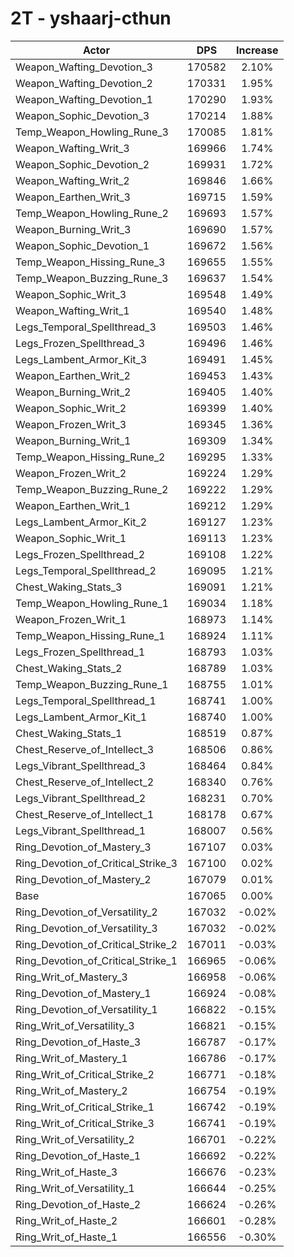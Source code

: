 # 2T - yshaarj-cthun
| Actor | DPS | Increase |
|---|:---:|:---:|
|Weapon_Wafting_Devotion_3|170582|2.10%|
|Weapon_Wafting_Devotion_2|170331|1.95%|
|Weapon_Wafting_Devotion_1|170290|1.93%|
|Weapon_Sophic_Devotion_3|170214|1.88%|
|Temp_Weapon_Howling_Rune_3|170085|1.81%|
|Weapon_Wafting_Writ_3|169966|1.74%|
|Weapon_Sophic_Devotion_2|169931|1.72%|
|Weapon_Wafting_Writ_2|169846|1.66%|
|Weapon_Earthen_Writ_3|169715|1.59%|
|Temp_Weapon_Howling_Rune_2|169693|1.57%|
|Weapon_Burning_Writ_3|169690|1.57%|
|Weapon_Sophic_Devotion_1|169672|1.56%|
|Temp_Weapon_Hissing_Rune_3|169655|1.55%|
|Temp_Weapon_Buzzing_Rune_3|169637|1.54%|
|Weapon_Sophic_Writ_3|169548|1.49%|
|Weapon_Wafting_Writ_1|169540|1.48%|
|Legs_Temporal_Spellthread_3|169503|1.46%|
|Legs_Frozen_Spellthread_3|169496|1.46%|
|Legs_Lambent_Armor_Kit_3|169491|1.45%|
|Weapon_Earthen_Writ_2|169453|1.43%|
|Weapon_Burning_Writ_2|169405|1.40%|
|Weapon_Sophic_Writ_2|169399|1.40%|
|Weapon_Frozen_Writ_3|169345|1.36%|
|Weapon_Burning_Writ_1|169309|1.34%|
|Temp_Weapon_Hissing_Rune_2|169295|1.33%|
|Weapon_Frozen_Writ_2|169224|1.29%|
|Temp_Weapon_Buzzing_Rune_2|169222|1.29%|
|Weapon_Earthen_Writ_1|169212|1.29%|
|Legs_Lambent_Armor_Kit_2|169127|1.23%|
|Weapon_Sophic_Writ_1|169113|1.23%|
|Legs_Frozen_Spellthread_2|169108|1.22%|
|Legs_Temporal_Spellthread_2|169095|1.21%|
|Chest_Waking_Stats_3|169091|1.21%|
|Temp_Weapon_Howling_Rune_1|169034|1.18%|
|Weapon_Frozen_Writ_1|168973|1.14%|
|Temp_Weapon_Hissing_Rune_1|168924|1.11%|
|Legs_Frozen_Spellthread_1|168793|1.03%|
|Chest_Waking_Stats_2|168789|1.03%|
|Temp_Weapon_Buzzing_Rune_1|168755|1.01%|
|Legs_Temporal_Spellthread_1|168741|1.00%|
|Legs_Lambent_Armor_Kit_1|168740|1.00%|
|Chest_Waking_Stats_1|168519|0.87%|
|Chest_Reserve_of_Intellect_3|168506|0.86%|
|Legs_Vibrant_Spellthread_3|168464|0.84%|
|Chest_Reserve_of_Intellect_2|168340|0.76%|
|Legs_Vibrant_Spellthread_2|168231|0.70%|
|Chest_Reserve_of_Intellect_1|168178|0.67%|
|Legs_Vibrant_Spellthread_1|168007|0.56%|
|Ring_Devotion_of_Mastery_3|167107|0.03%|
|Ring_Devotion_of_Critical_Strike_3|167100|0.02%|
|Ring_Devotion_of_Mastery_2|167079|0.01%|
|Base|167065|0.00%|
|Ring_Devotion_of_Versatility_2|167032|-0.02%|
|Ring_Devotion_of_Versatility_3|167032|-0.02%|
|Ring_Devotion_of_Critical_Strike_2|167011|-0.03%|
|Ring_Devotion_of_Critical_Strike_1|166965|-0.06%|
|Ring_Writ_of_Mastery_3|166958|-0.06%|
|Ring_Devotion_of_Mastery_1|166924|-0.08%|
|Ring_Devotion_of_Versatility_1|166822|-0.15%|
|Ring_Writ_of_Versatility_3|166821|-0.15%|
|Ring_Devotion_of_Haste_3|166787|-0.17%|
|Ring_Writ_of_Mastery_1|166786|-0.17%|
|Ring_Writ_of_Critical_Strike_2|166771|-0.18%|
|Ring_Writ_of_Mastery_2|166754|-0.19%|
|Ring_Writ_of_Critical_Strike_1|166742|-0.19%|
|Ring_Writ_of_Critical_Strike_3|166741|-0.19%|
|Ring_Writ_of_Versatility_2|166701|-0.22%|
|Ring_Devotion_of_Haste_1|166692|-0.22%|
|Ring_Writ_of_Haste_3|166676|-0.23%|
|Ring_Writ_of_Versatility_1|166644|-0.25%|
|Ring_Devotion_of_Haste_2|166624|-0.26%|
|Ring_Writ_of_Haste_2|166601|-0.28%|
|Ring_Writ_of_Haste_1|166556|-0.30%|
